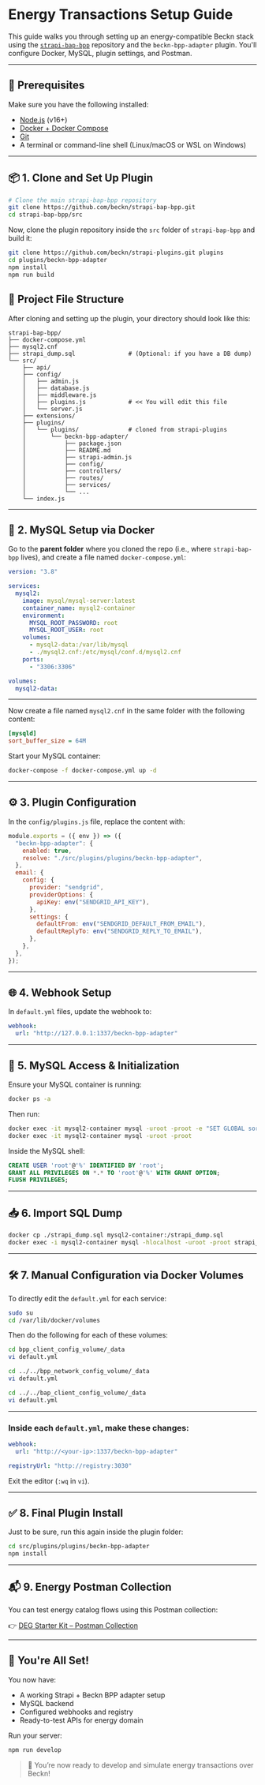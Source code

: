 
# Energy Transactions Setup Guide 
This guide walks you through setting up an energy-compatible Beckn stack using the [`strapi-bap-bpp`](https://github.com/beckn/strapi-bap-bpp) repository and the `beckn-bpp-adapter` plugin. You'll configure Docker, MySQL, plugin settings, and Postman.

---

## 🧰 Prerequisites

Make sure you have the following installed:

- [Node.js](https://nodejs.org/) (v16+)
- [Docker + Docker Compose](https://docs.docker.com/get-docker/)
- [Git](https://git-scm.com/)
- A terminal or command-line shell (Linux/macOS or WSL on Windows)

---

## 📦 1. Clone and Set Up Plugin

```bash
# Clone the main strapi-bap-bpp repository
git clone https://github.com/beckn/strapi-bap-bpp.git
cd strapi-bap-bpp/src
```

Now, clone the plugin repository inside the `src` folder of `strapi-bap-bpp` and build it:

```bash
git clone https://github.com/beckn/strapi-plugins.git plugins
cd plugins/beckn-bpp-adapter
npm install
npm run build
```

## 📁 Project File Structure

After cloning and setting up the plugin, your directory should look like this:

```
strapi-bap-bpp/
├── docker-compose.yml
├── mysql2.cnf
├── strapi_dump.sql               # (Optional: if you have a DB dump)
└── src/
    ├── api/
    ├── config/
    │   ├── admin.js
    │   ├── database.js
    │   ├── middleware.js
    │   ├── plugins.js            # << You will edit this file
    │   └── server.js
    ├── extensions/
    ├── plugins/
    │   └── plugins/              # cloned from strapi-plugins
    │       └── beckn-bpp-adapter/
    │           ├── package.json
    │           ├── README.md
    │           ├── strapi-admin.js
    │           ├── config/
    │           ├── controllers/
    │           ├── routes/
    │           ├── services/
    │           └── ...
    └── index.js
```


---

## 🐬 2. MySQL Setup via Docker

Go to the **parent folder** where you cloned the repo (i.e., where `strapi-bap-bpp` lives), and create a file named `docker-compose.yml`:

```yaml
version: "3.8"

services:
  mysql2:
    image: mysql/mysql-server:latest
    container_name: mysql2-container
    environment:
      MYSQL_ROOT_PASSWORD: root
      MYSQL_ROOT_USER: root
    volumes:
      - mysql2-data:/var/lib/mysql
      - ./mysql2.cnf:/etc/mysql/conf.d/mysql2.cnf
    ports:
      - "3306:3306"

volumes:
  mysql2-data:
```

---

Now create a file named `mysql2.cnf` in the same folder with the following content:

```ini
[mysqld]
sort_buffer_size = 64M
```

Start your MySQL container:

```bash
docker-compose -f docker-compose.yml up -d
```

---

## ⚙️ 3. Plugin Configuration

In the `config/plugins.js` file, replace the content with:

```js
module.exports = ({ env }) => ({
  "beckn-bpp-adapter": {
    enabled: true,
    resolve: "./src/plugins/plugins/beckn-bpp-adapter",
  },
  email: {
    config: {
      provider: "sendgrid",
      providerOptions: {
        apiKey: env("SENDGRID_API_KEY"),
      },
      settings: {
        defaultFrom: env("SENDGRID_DEFAULT_FROM_EMAIL"),
        defaultReplyTo: env("SENDGRID_REPLY_TO_EMAIL"),
      },
    },
  },
});
```

---

## 🌐 4. Webhook Setup

In `default.yml` files, update the webhook to:

```yaml
webhook:
  url: "http://127.0.0.1:1337/beckn-bpp-adapter"
```

---

## 🐬 5. MySQL Access & Initialization

Ensure your MySQL container is running:

```bash
docker ps -a
```

Then run:

```bash
docker exec -it mysql2-container mysql -uroot -proot -e "SET GLOBAL sort_buffer_size = 67108864;"
docker exec -it mysql2-container mysql -uroot -proot
```

Inside the MySQL shell:

```sql
CREATE USER 'root'@'%' IDENTIFIED BY 'root';
GRANT ALL PRIVILEGES ON *.* TO 'root'@'%' WITH GRANT OPTION;
FLUSH PRIVILEGES;
```

---

## 📥 6. Import SQL Dump 

```bash
docker cp ./strapi_dump.sql mysql2-container:/strapi_dump.sql
docker exec -i mysql2-container mysql -hlocalhost -uroot -proot strapi_deg_local < ./strapi_dump.sql
```

---

## 🛠️ 7. Manual Configuration via Docker Volumes

To directly edit the `default.yml` for each service:

```bash
sudo su
cd /var/lib/docker/volumes
```

Then do the following for each of these volumes:

```bash
cd bpp_client_config_volume/_data
vi default.yml

cd ../../bpp_network_config_volume/_data
vi default.yml

cd ../../bap_client_config_volume/_data
vi default.yml
```

---

### Inside each `default.yml`, make these changes:

```yaml
webhook:
  url: "http://<your-ip>:1337/beckn-bpp-adapter"

registryUrl: "http://registry:3030"
```

Exit the editor (`:wq` in `vi`).

---

## ✅ 8. Final Plugin Install

Just to be sure, run this again inside the plugin folder:

```bash
cd src/plugins/plugins/beckn-bpp-adapter
npm install
```

---

## 📬 9. Energy Postman Collection

You can test energy catalog flows using this Postman collection:

👉 [DEG Starter Kit – Postman Collection](https://github.com/beckn/missions/blob/main/DEG/STARTER_KIT/DEG_Starter_Kit.postman_collection.json)

---

## 🚀 You're All Set!

You now have:
- A working Strapi + Beckn BPP adapter setup
- MySQL backend
- Configured webhooks and registry
- Ready-to-test APIs for energy domain

Run your server:

```bash
npm run develop
```

> 🧪 You’re now ready to develop and simulate energy transactions over Beckn!
